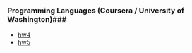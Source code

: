 ### Programming Languages (Coursera / University of Washington)###


- [hw4](http://spark-public.s3.amazonaws.com/proglang/proglang-003/assignments/hw4.pdf) 
- [hw5](http://spark-public.s3.amazonaws.com/proglang/proglang-003/assignments/hw5.pdf) 

